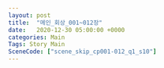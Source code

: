 ```yaml
---
layout: post
title:  "메인_회상_001~012장"
date:   2020-12-30 05:00:00 +0000
categories: Main
Tags: Story Main
SceneCode: ["scene_skip_cp001-012_q1_s10"]
---
```

